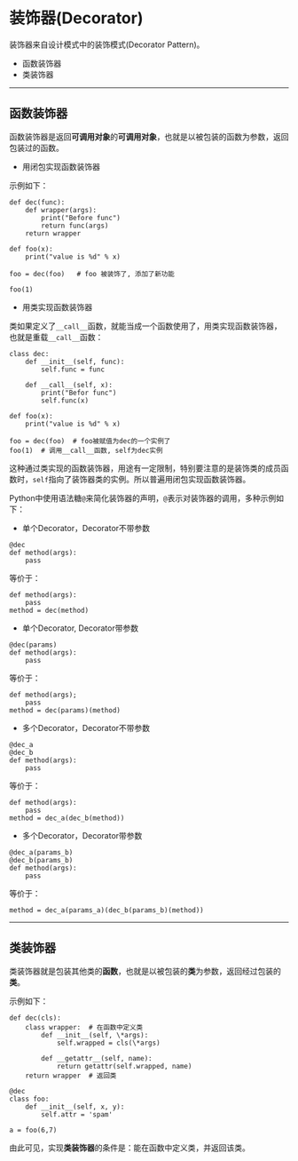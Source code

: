 # 装饰器(Decorator)

装饰器来自设计模式中的装饰模式(Decorator Pattern)。

+ 函数装饰器
+ 类装饰器

--------------------------------------------------------------------------------
## 函数装饰器
函数装饰器是返回**可调用对象**的**可调用对象**，也就是以被包装的函数为参数，返回包装过的函数。

+ 用闭包实现函数装饰器

示例如下：
```
def dec(func):
	def wrapper(args):
		print("Before func")
		return func(args)
	return wrapper

def foo(x):
	print("value is %d" % x)

foo = dec(foo)   # foo 被装饰了, 添加了新功能

foo(1)
```

+ 用类实现函数装饰器

类如果定义了`__call__`函数，就能当成一个函数使用了，用类实现函数装饰器，也就是重载`__call__`函数：

```
class dec:
	def __init__(self, func):
		self.func = func

	def __call__(self, x):
		print("Befor func")
		self.func(x)

def foo(x):
	print("value is %d" % x)

foo = dec(foo)  # foo被赋值为dec的一个实例了
foo(1)	# 调用__call__函数, self为dec实例

```

这种通过类实现的函数装饰器，用途有一定限制，特别要注意的是装饰类的成员函数时，`self`指向了装饰器类的实例。所以普遍用闭包实现函数装饰器。

Python中使用语法糖`@`来简化装饰器的声明，`@`表示对装饰器的调用，多种示例如下：

+ 单个Decorator，Decorator不带参数
```
@dec
def method(args):
	pass
```

等价于：
```
def method(args):
	pass
method = dec(method)
```

+ 单个Decorator, Decorator带参数
```
@dec(params)
def method(args):
	pass
```

等价于：
```
def method(args);
	pass
method = dec(params)(method)
```

+ 多个Decorator，Decorator不带参数
```
@dec_a
@dec_b
def method(args):
	pass
```

等价于：
```
def method(args):
	pass
method = dec_a(dec_b(method))
```

+ 多个Decorator，Decorator带参数
```
@dec_a(params_b)
@dec_b(params_b)
def method(args):
	pass

```
等价于：
```
method = dec_a(params_a)(dec_b(params_b)(method))
```

--------------------------------------------------------------------------------
## 类装饰器
类装饰器就是包装其他类的**函数**，也就是以被包装的**类**为参数，返回经过包装的**类**。

示例如下：
```
def dec(cls):
	class wrapper:	# 在函数中定义类
		def __init__(self, \*args):
			self.wrapped = cls(\*args)

		def __getattr__(self, name):
			return getattr(self.wrapped, name)
	return wrapper	# 返回类

@dec
class foo:
	def __init__(self, x, y):
		self.attr = 'spam'

a = foo(6,7)

```
由此可见，实现**类装饰器**的条件是：能在函数中定义类，并返回该类。


